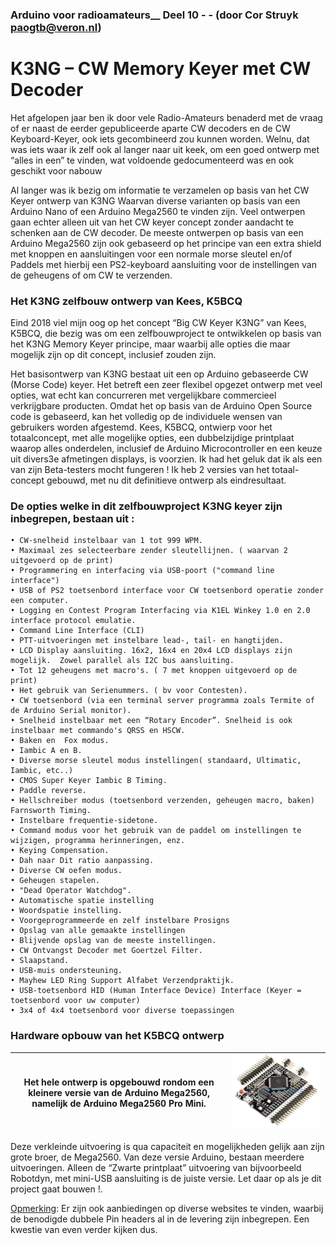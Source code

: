 ### Arduino voor radioamateurs__ Deel 10  - - (door Cor Struyk paogtb@veron.nl)

# K3NG – CW Memory Keyer met CW Decoder

Het afgelopen jaar ben ik door vele Radio-Amateurs benaderd met de vraag of er naast de eerder gepubliceerde aparte CW decoders en de CW Keyboard-Keyer, ook iets gecombineerd zou kunnen worden.
Welnu, dat was iets waar ik zelf ook al langer naar uit keek, om een goed ontwerp met “alles in een” te vinden, wat voldoende gedocumenteerd was en ook geschikt voor nabouw

Al langer was ik bezig om informatie te verzamelen op basis van het CW Keyer ontwerp van K3NG Waarvan diverse varianten op basis van een Arduino Nano of een Arduino Mega2560 te vinden zijn.
Veel ontwerpen gaan echter alleen uit van het CW keyer concept zonder aandacht te schenken aan de CW decoder. 
De meeste ontwerpen op basis van een Arduino Mega2560 zijn ook gebaseerd op het principe van een extra shield met knoppen en aansluitingen voor een normale morse sleutel en/of Paddels met hierbij een PS2-keyboard
aansluiting voor de instellingen van de geheugens of om CW te verzenden.

### Het K3NG zelfbouw ontwerp van Kees, K5BCQ
Eind 2018 viel mijn oog op het concept “Big CW Keyer K3NG” van Kees, K5BCQ, die bezig was om een zelfbouwproject te ontwikkelen op basis van het K3NG Memory Keyer principe, maar waarbij alle opties die maar mogelijk zijn op dit concept, inclusief zouden zijn.

Het basisontwerp van K3NG bestaat uit een op Arduino gebaseerde CW (Morse Code) keyer. Het betreft een zeer flexibel opgezet ontwerp met veel opties, wat echt kan concurreren met vergelijkbare commercieel verkrijgbare producten. Omdat het op basis van de Arduino Open Source code is gebaseerd, kan het volledig op de individuele wensen van gebruikers worden afgestemd.
Kees, K5BCQ, ontwierp voor het totaalconcept, met alle mogelijke opties, een dubbelzijdige printplaat waarop alles onderdelen, inclusief de Arduino Microcontroller en een keuze uit divers3e afmetingen displays, is voorzien.
Ik had het geluk dat ik als een van zijn Beta-testers mocht fungeren !  Ik heb 2 versies van het totaal-concept gebouwd, met nu dit definitieve ontwerp als eindresultaat.

### De opties welke in dit zelfbouwproject K3NG keyer zijn inbegrepen, bestaan uit :

    • CW-snelheid instelbaar van 1 tot 999 WPM. 
    • Maximaal zes selecteerbare zender sleutellijnen. ( waarvan 2 uitgevoerd op de print) 
    • Programmering en interfacing via USB-poort ("command line interface") 
    • USB of PS2 toetsenbord interface voor CW toetsenbord operatie zonder een computer. 
    • Logging en Contest Program Interfacing via K1EL Winkey 1.0 en 2.0 interface protocol emulatie.
    • Command Line Interface (CLI) 
    • PTT-uitvoeringen met instelbare lead-, tail- en hangtijden. 
    • LCD Display aansluiting. 16x2, 16x4 en 20x4 LCD displays zijn mogelijk.  Zowel parallel als I2C bus aansluiting. 
    • Tot 12 geheugens met macro's. ( 7 met knoppen uitgevoerd op de print)
    • Het gebruik van Serienummers. ( bv voor Contesten).
    • CW toetsenbord (via een terminal server programma zoals Termite of de Arduino Serial monitor). 
    • Snelheid instelbaar met een “Rotary Encoder”. Snelheid is ook instelbaar met commando's QRSS en HSCW. 
    • Baken en  Fox modus. 
    • Iambic A en B. 
    • Diverse morse sleutel modus instellingen( standaard, Ultimatic, Iambic, etc..)
    • CMOS Super Keyer Iambic B Timing. 
    • Paddle reverse. 
    • Hellschreiber modus (toetsenbord verzenden, geheugen macro, baken) Farnsworth Timing. 
    • Instelbare frequentie-sidetone.  
    • Command modus voor het gebruik van de paddel om instellingen te wijzigen, programma herinneringen, enz. 
    • Keying Compensation. 
    • Dah naar Dit ratio aanpassing. 
    • Diverse CW oefen modus. 
    • Geheugen stapelen. 
    • "Dead Operator Watchdog". 
    • Automatische spatie instelling
    • Woordspatie instelling. 
    • Voorgeprogrammeerde en zelf instelbare Prosigns
    • Opslag van alle gemaakte instellingen
    • Blijvende opslag van de meeste instellingen. 
    • CW Ontvangst Decoder met Goertzel Filter.
    • Slaapstand. 
    • USB-muis ondersteuning. 
    • Mayhew LED Ring Support Alfabet Verzendpraktijk. 
    • USB-toetsenbord HID (Human Interface Device) Interface (Keyer = toetsenbord voor uw computer)
    • 3x4 of 4x4 toetsenbord voor diverse toepassingen  
    
### Hardware opbouw van het K5BCQ ontwerp

**H**et hele ontwerp is opgebouwd rondom een kleinere versie  van de Arduino Mega2560, namelijk de Arduino Mega2560 Pro Mini. | ![](Arduino2560Mini.jpg)
----------- | --------------


Deze verkleinde uitvoering is qua capaciteit en mogelijkheden gelijk aan zijn grote broer, de Mega2560.  Van deze versie Arduino, bestaan meerdere uitvoeringen. Alleen de “Zwarte printplaat” 
uitvoering van bijvoorbeeld Robotdyn, met mini-USB aansluiting is de juiste versie.  Let daar op als je dit project gaat bouwen !.

<u>Opmerking</u>:
Er zijn ook aanbiedingen op diverse websites te vinden, waarbij de benodigde dubbele Pin headers al in de levering zijn inbegrepen. Een kwestie van even verder kijken dus.



